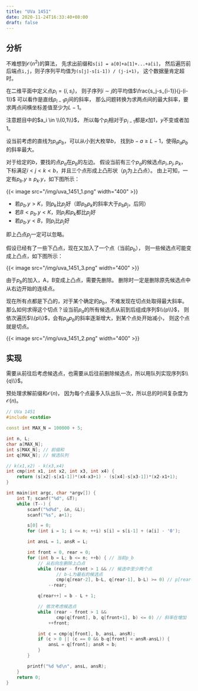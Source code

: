 ```yaml
---
title: "UVa 1451"
date: 2020-11-24T16:33:40+08:00
draft: false
---
```


## 分析

不难想到$\mathcal{O} (n^2)$的算法，
先求出前缀和`s[i] = a[0]+a[1]+...+a[i]`，
然后遍历前后端点`i,j`，则子序列平均值为`(s[j]-s[i-1]) / (j-i+1)`，
这个数据量肯定超时。

在二维平面中定义点$p_i = (i, s_i)$，
则子序列$i \sim j$的平均值$\frac{s_j-s_{i-1}}{j-(i-1)}$
可以看作是直线$p_{i-1}p_j$间的斜率，
那么问题转换为求两点间的最大斜率，要求两点间横坐标差值至少为$L-1$。

注意题目中的$a_i \in \\{0,1\\}$，
所以每个$p_i$相对于$p_{i-1}$都是$x$加$1$，$y$不变或者加$1$。

设当前考虑的直线为$p_ap_b$，可以从小到大枚举$b$，
找到$b-a \geqslant L-1$，使得$p_ap_b$的斜率最大。

对于给定的$b$，要找的点$p_a$在$p_b$的左边。
假设当前有三个$p_a$的候选点$p_i,p_j,p_k$，
下标满足$i<j<k<b$，并且三个点形成上凸形状（$p_j$为上凸点）。
由上可知，一定有$p_b.y \geqslant p_k.y$，如下图所示：

{{< image src="/img/uva_1451_1.png" width="400" >}}

- 若$p_b.y > K$，则$p_k$比$p_j$好（即$p_bp_k$的斜率大于$p_bp_j$，后同）
- 若$B < p_b.y < K$，则$p_i$和$p_k$都比$p_j$好
- 若$p_b.y < B$，则$p_i$比$p_j$好

即上凸点$p_j$一定可以忽略。

假设已经有了一些下凸点，现在又加入了一个点（当前$p_b$），
则一些候选点可能变成上凸点，如下图所示：

{{< image src="/img/uva_1451_3.png" width="400" >}}

由于$p_b$的加入，A，B变成上凸点，需要先删除。
删除时一定是删除原先候选点中从右边开始的连续点。

现在所有点都是下凸的，对于某个确定的$p_b$，不难发现在切点处取得最大斜率。
那么如何求得这个切点？设当前$p_a$的所有候选点从前到后组成序列$\\{p\\}$，
则依次遍历$\\{p\\}$，会有$p_ap_b$的斜率逐渐增大，到某个点处开始减小，
则这个点就是切点。

{{< image src="/img/uva_1451_2.png" width="400" >}}

## 实现

需要从前往后考虑候选点，也需要从后往前删除候选点，所以用队列实现序列$\\{q\\}$。

预处理求解前缀和$\mathcal{O} (n)$，
因为每个点最多入队出队一次，所以总的时间复杂度为$\mathcal{O} (n)$。

```cpp
// UVa 1451
#include <cstdio>

const int MAX_N = 100000 + 5;

int n, L;
char a[MAX_N];
int s[MAX_N]; // 前缀和
int q[MAX_N]; // 候选队列

// k(x1,x2) - k(x3,x4)
int cmp(int x1, int x2, int x3, int x4) {
    return (s[x2]-s[x1-1])*(x4-x3+1) - (s[x4]-s[x3-1])*(x2-x1+1);
}

int main(int argc, char *argv[]) {
    int T; scanf("%d", &T);
    while (T--) {
        scanf("%d%d", &n, &L);
        scanf("%s", a+1);

        s[0] = 0;
        for (int i = 1; i <= n; ++i) s[i] = s[i-1] + (a[i] - '0');

        int ansL = 1, ansR = L;

        int front = 0, rear = 0;
        for (int b = L; b <= n; ++b) { // 当前p_b
            // 从右向左删除上凸点
            while (rear - front > 1 && // 候选中至少两个点
                   // b-L为最右的候选点
                   cmp(q[rear-2], b-L, q[rear-1], b-L) >= 0) // p[rear-1]为凸点
                --rear;

            q[rear++] = b - L + 1;

            // 依次考虑候选点
            while (rear - front > 1 &&
                   cmp(q[front], b, q[front+1], b) <= 0) // 斜率在增加
                ++front;

            int c = cmp(q[front], b, ansL, ansR);
            if (c > 0 || (c == 0 && b-q[front] < ansR-ansL)) {
                ansL = q[front]; ansR = b;
            }
        }

        printf("%d %d\n", ansL, ansR);
    }
    return 0;
}
```
